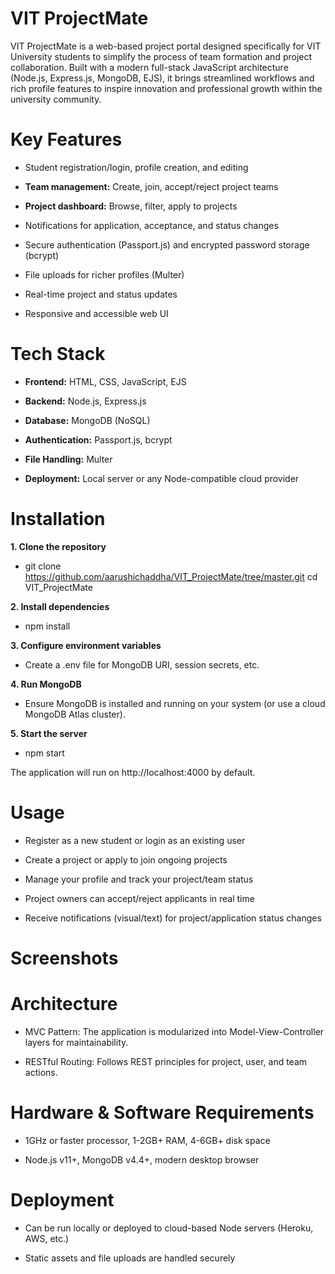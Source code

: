 # VIT ProjectMate

VIT ProjectMate is a web-based project portal designed specifically for VIT University students to simplify the process of team formation and project collaboration. Built with a modern full-stack JavaScript architecture (Node.js, Express.js, MongoDB, EJS), it brings streamlined workflows and rich profile features to inspire innovation and professional growth within the university community.

# Key Features

- Student registration/login, profile creation, and editing

- **Team management:** Create, join, accept/reject project teams

- **Project dashboard:** Browse, filter, apply to projects

- Notifications for application, acceptance, and status changes

- Secure authentication (Passport.js) and encrypted password storage (bcrypt)

- File uploads for richer profiles (Multer)

- Real-time project and status updates

- Responsive and accessible web UI

# Tech Stack

- **Frontend:** HTML, CSS, JavaScript, EJS

- **Backend:** Node.js, Express.js

- **Database:** MongoDB (NoSQL)

- **Authentication:** Passport.js, bcrypt

- **File Handling:** Multer

- **Deployment:** Local server or any Node-compatible cloud provider

# Installation

**1. Clone the repository**

- git clone https://github.com/aarushichaddha/VIT_ProjectMate/tree/master.git
cd VIT_ProjectMate

**2. Install dependencies**

- npm install

**3. Configure environment variables**

- Create a .env file for MongoDB URI, session secrets, etc.

**4. Run MongoDB**

- Ensure MongoDB is installed and running on your system (or use a cloud MongoDB Atlas cluster).

**5. Start the server**

- npm start
  
The application will run on http://localhost:4000 by default.

# Usage

- Register as a new student or login as an existing user

- Create a project or apply to join ongoing projects

- Manage your profile and track your project/team status

- Project owners can accept/reject applicants in real time

- Receive notifications (visual/text) for project/application status changes

# Screenshots



# Architecture

- MVC Pattern: The application is modularized into Model-View-Controller layers for maintainability.

- RESTful Routing: Follows REST principles for project, user, and team actions.

# Hardware & Software Requirements

- 1GHz or faster processor, 1-2GB+ RAM, 4-6GB+ disk space

- Node.js v11+, MongoDB v4.4+, modern desktop browser

# Deployment

- Can be run locally or deployed to cloud-based Node servers (Heroku, AWS, etc.)

- Static assets and file uploads are handled securely
